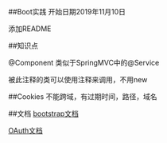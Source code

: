 ##Boot实践
开始日期2019年11月10日

添加README

##知识点

@Component
类似于SpringMVC中的@Service

被此注释的类可以使用注释来调用，不用new

##Cookies
不能跨域，有过期时间，路径，域名

##文档
[bootstrap文档](https://v3.bootcss.com/components/) 

[OAuth文档](https://developer.github.com/apps/building-oauth-apps/authorizing-oauth-apps/)